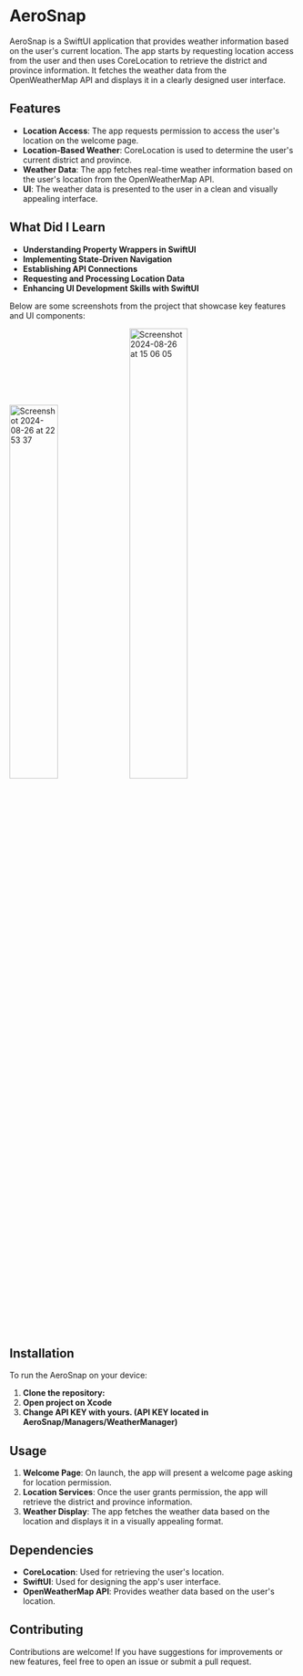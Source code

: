 <h1>AeroSnap</h1>

<p>
    AeroSnap is a SwiftUI application that provides weather information based on the user's current location. The app starts by requesting location access from the user and then uses CoreLocation to retrieve the district and province information. It fetches the weather data from the OpenWeatherMap API and displays it in a clearly designed user interface.
</p>

<h2>Features</h2>
<ul>
    <li><strong>Location Access</strong>: The app requests permission to access the user's location on the welcome page.</li>
    <li><strong>Location-Based Weather</strong>: CoreLocation is used to determine the user's current district and province.</li>
    <li><strong>Weather Data</strong>: The app fetches real-time weather information based on the user's location from the OpenWeatherMap API.</li>
    <li><strong>UI</strong>: The weather data is presented to the user in a clean and visually appealing interface.</li>
</ul>

<h2>What Did I Learn</h2>
<ul>
    <li><strong>Understanding Property Wrappers in SwiftUI</strong></li>
    <li><strong>Implementing State-Driven Navigation</strong></li>
    <li><strong>Establishing API Connections</strong></li>
    <li><strong>Requesting and Processing Location Data</strong></li>
    <li><strong>Enhancing UI Development Skills with SwiftUI</strong></li>
</ul>

<p>Below are some screenshots from the project that showcase key features and UI components:</p>
<img width="392" alt="Screenshot 2024-08-26 at 22 53 37" style="width:41%; max-width:600px;" src="https://github.com/user-attachments/assets/5152e725-51ac-4c55-afd7-09b03774293e">
<img width="421" alt="Screenshot 2024-08-26 at 15 06 05" style="width:45%; max-width:600px;" src="https://github.com/user-attachments/assets/28b9938b-50a3-408d-bea1-6345f653bf62">


<h2>Installation</h2>
<p>To run the AeroSnap on your device:</p>
<ol>
    <li><strong>Clone the repository:</strong></li>
  <li><strong>Open project on Xcode</strong></li>
  <li><strong>Change API KEY with yours. (API KEY located in AeroSnap/Managers/WeatherManager)</strong></li>
</code></pre>
        </ul>
    </li>
</ol>

<h2>Usage</h2>
<ol>
    <li><strong>Welcome Page</strong>: On launch, the app will present a welcome page asking for location permission.</li>
    <li><strong>Location Services</strong>: Once the user grants permission, the app will retrieve the district and province information.</li>
    <li><strong>Weather Display</strong>: The app fetches the weather data based on the location and displays it in a visually appealing format.</li>
</ol>

<h2>Dependencies</h2>
<ul>
    <li><strong>CoreLocation</strong>: Used for retrieving the user's location.</li>
    <li><strong>SwiftUI</strong>: Used for designing the app's user interface.</li>
    <li><strong>OpenWeatherMap API</strong>: Provides weather data based on the user's location.</li>
</ul>

<h2>Contributing</h2>
<p>Contributions are welcome! If you have suggestions for improvements or new features, feel free to open an issue or submit a pull request.</p>

